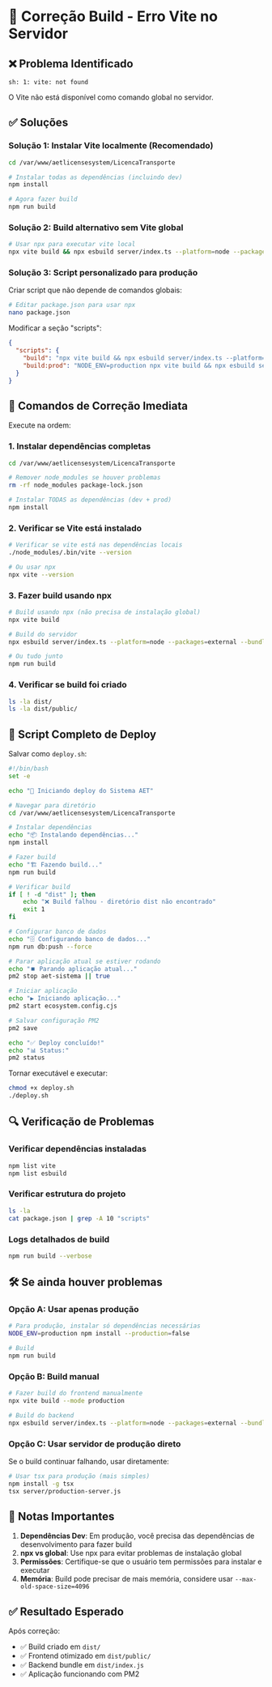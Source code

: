 # 🔧 Correção Build - Erro Vite no Servidor

## ❌ Problema Identificado
```
sh: 1: vite: not found
```

O Vite não está disponível como comando global no servidor.

## ✅ Soluções

### Solução 1: Instalar Vite localmente (Recomendado)
```bash
cd /var/www/aetlicensesystem/LicencaTransporte

# Instalar todas as dependências (incluindo dev)
npm install

# Agora fazer build
npm run build
```

### Solução 2: Build alternativo sem Vite global
```bash
# Usar npx para executar vite local
npx vite build && npx esbuild server/index.ts --platform=node --packages=external --bundle --format=esm --outdir=dist
```

### Solução 3: Script personalizado para produção
Criar script que não depende de comandos globais:

```bash
# Editar package.json para usar npx
nano package.json
```

Modificar a seção "scripts":
```json
{
  "scripts": {
    "build": "npx vite build && npx esbuild server/index.ts --platform=node --packages=external --bundle --format=esm --outdir=dist",
    "build:prod": "NODE_ENV=production npx vite build && npx esbuild server/index.ts --platform=node --packages=external --bundle --format=esm --outdir=dist"
  }
}
```

## 🚀 Comandos de Correção Imediata

Execute na ordem:

### 1. Instalar dependências completas
```bash
cd /var/www/aetlicensesystem/LicencaTransporte

# Remover node_modules se houver problemas
rm -rf node_modules package-lock.json

# Instalar TODAS as dependências (dev + prod)
npm install
```

### 2. Verificar se Vite está instalado
```bash
# Verificar se vite está nas dependências locais
./node_modules/.bin/vite --version

# Ou usar npx
npx vite --version
```

### 3. Fazer build usando npx
```bash
# Build usando npx (não precisa de instalação global)
npx vite build

# Build do servidor
npx esbuild server/index.ts --platform=node --packages=external --bundle --format=esm --outdir=dist

# Ou tudo junto
npm run build
```

### 4. Verificar se build foi criado
```bash
ls -la dist/
ls -la dist/public/
```

## 🎯 Script Completo de Deploy

Salvar como `deploy.sh`:
```bash
#!/bin/bash
set -e

echo "🚀 Iniciando deploy do Sistema AET"

# Navegar para diretório
cd /var/www/aetlicensesystem/LicencaTransporte

# Instalar dependências
echo "📦 Instalando dependências..."
npm install

# Fazer build
echo "🏗️ Fazendo build..."
npm run build

# Verificar build
if [ ! -d "dist" ]; then
    echo "❌ Build falhou - diretório dist não encontrado"
    exit 1
fi

# Configurar banco de dados
echo "🗄️ Configurando banco de dados..."
npm run db:push --force

# Parar aplicação atual se estiver rodando
echo "⏹️ Parando aplicação atual..."
pm2 stop aet-sistema || true

# Iniciar aplicação
echo "▶️ Iniciando aplicação..."
pm2 start ecosystem.config.cjs

# Salvar configuração PM2
pm2 save

echo "✅ Deploy concluído!"
echo "📊 Status:"
pm2 status
```

Tornar executável e executar:
```bash
chmod +x deploy.sh
./deploy.sh
```

## 🔍 Verificação de Problemas

### Verificar dependências instaladas
```bash
npm list vite
npm list esbuild
```

### Verificar estrutura do projeto
```bash
ls -la
cat package.json | grep -A 10 "scripts"
```

### Logs detalhados de build
```bash
npm run build --verbose
```

## 🛠️ Se ainda houver problemas

### Opção A: Usar apenas produção
```bash
# Para produção, instalar só dependências necessárias
NODE_ENV=production npm install --production=false

# Build
npm run build
```

### Opção B: Build manual
```bash
# Fazer build do frontend manualmente
npx vite build --mode production

# Build do backend
npx esbuild server/index.ts --platform=node --packages=external --bundle --format=esm --outdir=dist --minify
```

### Opção C: Usar servidor de produção direto
Se o build continuar falhando, usar diretamente:
```bash
# Usar tsx para produção (mais simples)
npm install -g tsx
tsx server/production-server.js
```

## 📝 Notas Importantes

1. **Dependências Dev**: Em produção, você precisa das dependências de desenvolvimento para fazer build
2. **npx vs global**: Use npx para evitar problemas de instalação global
3. **Permissões**: Certifique-se que o usuário tem permissões para instalar e executar
4. **Memória**: Build pode precisar de mais memória, considere usar `--max-old-space-size=4096`

## ✅ Resultado Esperado

Após correção:
- ✅ Build criado em `dist/`
- ✅ Frontend otimizado em `dist/public/`
- ✅ Backend bundle em `dist/index.js`
- ✅ Aplicação funcionando com PM2